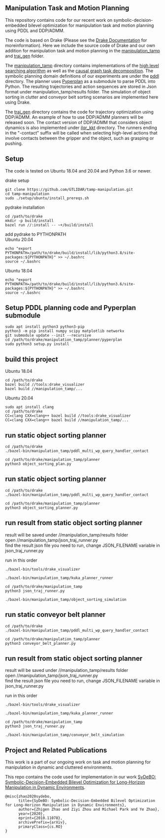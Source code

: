 ## Manipulation Task and Motion Planning
This repository contains code for our recent work on symbolic-decision-embedded bilevel optimization for manipulation task and motion planning using PDDL and DDP/ADMM.

The code is based on Drake (Please see the [Drake Documentation](https://drake.mit.edu) for moreinformation). Here we include the source code of Drake and our own addition for manipulation task and motion planning in the [manipulation_tamp](https://github.com/GTLIDAR/tamp-manipulation/tree/manipulation-tamp-RAL/manipulation_tamp) and [traj_gen](https://github.com/GTLIDAR/tamp-manipulation/tree/manipulation-tamp-RAL/traj_gen) folder.

The [manipulation_tamp](https://github.com/GTLIDAR/tamp-manipulation/tree/manipulation-tamp-RAL/manipulation_tamp) directory contains implementations of the [high level searching algorithm](https://github.com/GTLIDAR/tamp-manipulation/tree/manipulation-tamp-RAL/manipulation_tamp/planner/search_tree) as well as the [causal graph task decomposition](https://github.com/GTLIDAR/tamp-manipulation/tree/manipulation-tamp-RAL/manipulation_tamp/planner/causal_graph). The symbolic planning domain definitions of our experiments are under the [pddl](https://github.com/GTLIDAR/tamp-manipulation/tree/manipulation-tamp-RAL/manipulation_tamp/pddl) directory. The planner uses [Pyperplan](https://github.com/zhigenzhao/pyperplan/tree/7339885e913ad40ba2be020a7b7940619b6da67b) as a submodule to parse PDDL into Python. The resulting trajectories and action sequences are stored in Json format under manipulation_tamp/results folder. The simulation of object sorting in clutter and conveyor belt sorting scenarios are implemented here using Drake.

The [traj_gen](https://github.com/GTLIDAR/tamp-manipulation/tree/manipulation-tamp-RAL/traj_gen) directory contains the code for trajectory optimization using DDP/ADMM. An example of how to use DDP/ADMM planners will be released soon. The contact version of DDP/ADMM that considers object dynamics is also implemented under [ilqr_kkt](https://github.com/GTLIDAR/tamp-manipulation/tree/manipulation-tamp-RAL/traj_gen/ilqr_kkt) directory. The runners ending in the "-contact" suffix will be called when selecting high-level actions that involve contacts between the gripper and the object, such as grasping or pushing. 

## Setup
The code is tested on Ubuntu 18.04 and 20.04 and Python 3.6 or newer.

drake setup
```
git clone https://github.com/GTLIDAR/tamp-manipulation.git
cd tamp-manipulation
sudo ./setup/ubuntu/install_prereqs.sh
```

pydrake installation
```
cd /path/to/drake
mkdir -p build/install
bazel run //:install -- ~+/build/install
```

add pydrake to PYTHONPATH<br />
Ubuntu 20.04
```
echo "export PYTHONPATH=/path/to/drake/build/install/lib/python3.8/site-packages:${PYTHONPATH}" >> ~/.bashrc
source ~/.bashrc
```
Ubuntu 18.04
```
echo "export PYTHONPATH=/path/to/drake/build/install/lib/python3.6/site-packages:${PYTHONPATH}" >> ~/.bashrc
source ~/.bashrc
```

## Setup PDDL planning code and Pyperplan submodule
```
sudo apt install python3 python3-pip
python3 -m pip install numpy scipy matplotlib networkx
git submodule update --init --recursive
cd /path/to/drake/manipulation_tamp/planner/pyperplan
sudo python3 setup.py install
```


## build this project
Ubuntu 18.04
```
cd /path/to/drake
bazel build //tools:drake_visualizer
bazel build //manipulation_tamp/...
```

Ubuntu 20.04
```
sudo apt install clang
cd /path/to/drake
CC=clang CXX=clang++ bazel build //tools:drake_visualizer
CC=clang CXX=clang++ bazel build //manipulation_tamp/...
```

## run static object sorting planner
```
cd /path/to/drake
./bazel-bin/manipulation_tamp/pddl_multi_wp_query_handler_contact

cd /path/to/drake/manipulation_tamp/planner
python3 object_sorting_plan.py
```

## run static object sorting planner
```
cd /path/to/drake
./bazel-bin/manipulation_tamp/pddl_multi_wp_query_handler_contact

cd /path/to/drake/manipulation_tamp/planner
python3 object_sorting_planner.py
```

## run result from static object sorting planner
result will be saved under //manipulation_tamp/results folder<br />
open //manipulation_tamp/json_traj_runner.py<br />
find the result json file you need to run, change JSON_FILENAME variable in json_traj_runner.py<br />

run in this order
```
./bazel-bin/tools/drake_visualizer

./bazel-bin/manipulation_tamp/kuka_planner_runner

cd /path/to/drake/manipulation_tamp
python3 json_traj_runner.py

./bazel-bin/manipulation_tamp/object_sorting_simulation
```

## run static conveyor belt planner
```
cd /path/to/drake
./bazel-bin/manipulation_tamp/pddl_multi_wp_query_handler_contact

cd /path/to/drake/manipulation_tamp/planner
python3 conveyor_belt_planner.py
```

## run result from static object sorting planner
result will be saved under //manipulation_tamp/results folder<br />
open //manipulation_tamp/json_traj_runner.py<br />
find the result json file you need to run, change JSON_FILENAME variable in json_traj_runner.py<br />

run in this order
```
./bazel-bin/tools/drake_visualizer

./bazel-bin/manipulation_tamp/kuka_planner_runner

cd /path/to/drake/manipulation_tamp
python3 json_traj_runner.py

./bazel-bin/manipulation_tamp/conveyor_belt_simulation
```

## Project and Related Publications
This work is a part of our ongoing work on task and motion planning for manipulation in dynamic and cluttered environments.

This repo contains the code used for implementation in our work [SyDeBO: Symbolic-Decision-Embedded Bilevel Optimization for Long-Horizon Manipulation in Dynamic Environments](https://arxiv.org/abs/2010.11078).

```
@misc{zhao2020sydebo,
      title={SyDeBO: Symbolic-Decision-Embedded Bilevel Optimization for Long-Horizon Manipulation in Dynamic Environments}, 
      author={Zhigen Zhao and Ziyi Zhou and Michael Park and Ye Zhao},
      year={2020},
      eprint={2010.11078},
      archivePrefix={arXiv},
      primaryClass={cs.RO}
}
```
